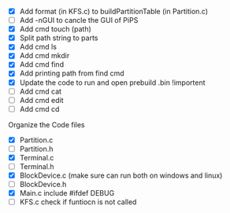 * [x] Add format (in KFS.c) to buildPartitionTable (in Partition.c)
* [ ] Add -nGUI to cancle the GUI of PiPS
* [x] Add cmd touch (path)
* [x] Split path string to parts
* [x] Add cmd ls
* [x] Add cmd mkdir 
* [x] Add cmd find
* [x] Add printing path from find cmd
* [x] Update the code to run and open prebuild .bin !importent
* [ ] Add cmd cat
* [ ] Add cmd edit
* [ ] Add cmd cd
  
Organize the Code files

* [x] Partition.c
* [ ] Partition.h
* [x] Terminal.c
* [ ] Terminal.h
* [x] BlockDevice.c (make sure can run both on windows and linux)
* [ ] BlockDevice.h
* [x] Main.c  include #ifdef DEBUG
* [ ] KFS.c check if funtiocn is not called
